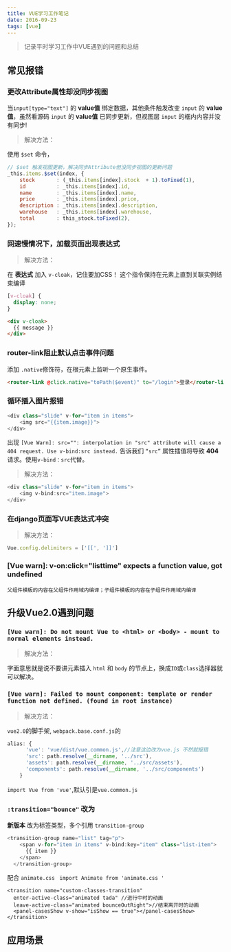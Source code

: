 ```yaml
---
title: VUE学习工作笔记
date: 2016-09-23
tags: [vue]
---
```


<blockquote class="blockquote-center">记录平时学习工作中VUE遇到的问题和总结</blockquote>

## 常见报错
### 更改Attribute属性却没同步视图

当`input[type="text"]` 的 **value值** 绑定数据，其他条件触发改变 `input` 的 **value值**，虽然看源码 `input` 的 **value值** 已同步更新，但视图层 `input` 的框内内容并没有同步!

> 解决方法：

使用 `$set` 命令，

```js
// $set 触发视图更新，解决同步Attribute但没同步视图的更新问题
_this.items.$set(index, {
    stock       : (_this.items[index].stock  + 1).toFixed(1),
    id          : _this.items[index].id,
    name        : _this.items[index].name,
    price       : _this.items[index].price,
    description : _this.items[index].description,
    warehouse   : _this.items[index].warehouse,
    total       : this_stock.toFixed(2),
});
```

### 网速慢情况下，加载页面出现表达式

> 解决方法：

在 **表达式** 加入 `v-cloak`，记住要加CSS！
这个指令保持在元素上直到关联实例结束编译

```css
[v-cloak] {
  display: none;
}
```
```html
<div v-cloak>
  {{ message }}
</div>
```

### router-link阻止默认点击事件问题
添加 `.native`修饰符，在根元素上监听一个原生事件。

```html
<router-link @click.native="toPath($event)" to="/login">登录</router-link>
```

### 循环插入图片报错

```js
<div class="slide" v-for="item in items">
    <img src="{{item.image}}">
</div>
```

出现 `[Vue Warn]: src="": interpolation in "src" attribute will cause a 404 request. Use v-bind:src instead.`
告诉我们 `“src”` 属性插值将导致 **404** 请求。使用`v-bind：src`代替。

> 解决方法：

```js
<div class="slide" v-for="item in items">
    <img v-bind:src="item.image">
</div>
```

### 在django页面写VUE表达式冲突

> 解决方法：

```js
Vue.config.delimiters = ['[[', ']]']
```

### [Vue warn]: v-on:click="listtime" expects a function value, got undefined

    父组件模板的内容在父组件作用域内编译；子组件模板的内容在子组件作用域内编译




###


## 升级Vue2.0遇到问题

### `[Vue warn]: Do not mount Vue to <html> or <body> - mount to normal elements instead. `

> 解决方法：

字面意思就是说不要讲元素插入 `html` 和 `body` 的节点上，换成`ID`或`class`选择器就可以解决。

### `[Vue warn]: Failed to mount component: template or render function not defined. (found in root instance)`

> 解决方法：

`vue2.0`的脚手架, `webpack.base.conf.js`的


```js
alias: {
      'vue': 'vue/dist/vue.common.js',//注意这边改为vue.js 不然就报错
      'src': path.resolve(__dirname, '../src'),
      'assets': path.resolve(__dirname, '../src/assets'),
      'components': path.resolve(__dirname, '../src/components')
    }
```

`import Vue from 'vue'`,默认引是`vue.common.js`

### `:transition="bounce"`  改为 <transition name="bounce"></transition>

**新版本** 改为标签类型，多个引用 `transition-group`

```js
<transition-group name="list" tag="p">
    <span v-for="item in items" v-bind:key="item" class="list-item">
      {{ item }}
    </span>
  </transition-group>
```


配合 `animate.css`  ` import Animate from 'animate.css '`
```
<transition name="custom-classes-transition"
  enter-active-class="animated tada" //进行中时的动画
  leave-active-class="animated bounceOutRight">//结束离开时的动画
  <panel-casesShow v-show="isShow == true"></panel-casesShow>
</transition>
```

## 应用场景




